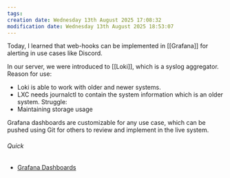 ```yaml
---
tags: 
creation date: Wednesday 13th August 2025 17:08:32
modification date: Wednesday 13th August 2025 18:53:07
---
```


Today, I learned that web-hooks can be implemented in [[Grafana]] for alerting in use cases like Discord. 

In our server, we were introduced to [[Loki]], which is a syslog aggregator. 
Reason for use: 
- Loki is able to work with older and newer systems. 
- LXC needs journalctl to contain the system information which is an older system. 
Struggle: 
- Maintaining storage usage

Grafana dashboards are customizable for any use case, which can be pushed using Git for others to review and implement in the live system. 
###### Quick
- [Grafana Dashboards](https://grafana.com/grafana/dashboards/)
